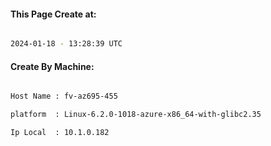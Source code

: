 
   
#### This Page Create at:

```bash

2024-01-18 - 13:28:39 UTC

```

#### Create By Machine:

```bash

Host Name : fv-az695-455

platform  : Linux-6.2.0-1018-azure-x86_64-with-glibc2.35

Ip Local  : 10.1.0.182

```

